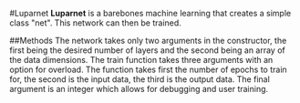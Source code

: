 #Luparnet
    **Luparnet** is a barebones machine learning that creates a simple class "net". This
network can then be trained.




##Methods
	The network takes only two arguments in the constructor, the first being
the desired number of layers and the second being an array of the data dimensions.
The train function takes three arguments with an option for overload. The function
takes first the number of epochs to train for, the second is the input data, the
third is the output data. The final argument is an integer which allows for debugging
and user training.







